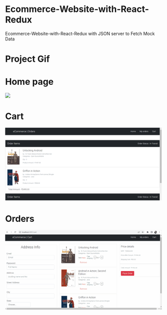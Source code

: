 # Ecommerce-Website-with-React-Redux
Ecommerce-Website-with-React-Redux with JSON server to Fetch Mock Data


# Project Gif

# Home page
![](https://github.com/Sanidhya22/Ecommerce-Website-with-React-Redux/blob/master/Reactprojects/Ecom%20Home.gif)

# Cart
![](https://github.com/Sanidhya22/Ecommerce-Website-with-React-Redux/blob/master/Reactprojects/Ecom%20Orders.png)

# Orders
![](https://github.com/Sanidhya22/Ecommerce-Website-with-React-Redux/blob/master/Reactprojects/Ecom%20Cart.gif)

